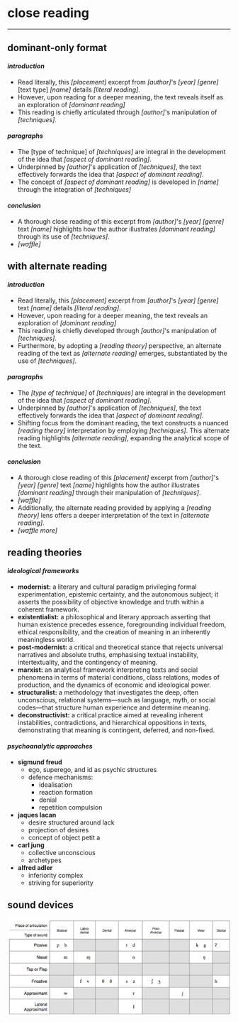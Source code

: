 # close reading

***

## **dominant-only format**

#### _introduction_

* Read literally, this _\[placement]_ excerpt from _\[author]_'s _\[year]_ _\[genre]_ \[text type] _\[name]_ details _\[literal reading]_.
* However, upon reading for a deeper meaning, the text reveals itself as an exploration of _\[dominant reading]_
* This reading is chiefly articulated through _\[author]_'s manipulation of _\[techniques]_.

#### _paragraphs_

* The \[type of technique] of _\[techniques]_ are integral in the development of the idea that _\[aspect of dominant reading]_.
* Underpinned by _\[author]_'s application of _\[techniques]_, the text effectively forwards the idea that _\[aspect of dominant reading]_.
* The concept of _\[aspect of dominant reading]_ is developed in _\[name]_ through the integration of _\[techniques]_

#### _conclusion_

* A thorough close reading of this excerpt from _\[author]_'s _\[year]_ _\[genre]_ text _\[name]_ highlights how the author illustrates _\[dominant reading]_ through its use of _\[techniques]_.
* _\[waffle]_

## **with alternate reading**

#### _introduction_

* Read literally, this _\[placement]_ excerpt from _\[author]_'s _\[year]_ _\[genre]_ text _\[name]_ details _\[literal reading]_.
* However, upon reading for a deeper meaning, the text reveals an exploration of _\[dominant reading]_
* This reading is chiefly developed through _\[author]_'s manipulation of _\[techniques]_.
* Furthermore, by adopting a _\[reading theory]_ perspective, an alternate reading of the text as _\[alternate reading]_ emerges, substantiated by the use of _\[techniques]_.

#### _paragraphs_

* The _\[type of technique]_ of _\[techniques]_ are integral in the development of the idea that _\[aspect of dominant reading]_.
* Underpinned by _\[author]_'s application of _\[techniques]_, the text effectively forwards the idea that _\[aspect of dominant reading]_.
* Shifting focus from the dominant reading, the text constructs a nuanced _\[reading theory]_ interpretation by employing _\[techniques]_. This alternate reading highlights _\[alternate reading]_, expanding the analytical scope of the text.

#### _conclusion_

* A thorough close reading of this _\[placement]_ excerpt from _\[author]_'s _\[year]_ _\[genre]_ text _\[name]_ highlights how the author illustrates _\[dominant reading]_ through their manipulation of _\[techniques]_.
* _\[waffle]_
* Additionally, the alternate reading provided by applying a _\[reading theory]_ lens offers a deeper interpretation of the text in _\[alternate reading]_.
* _\[waffle more]_

## **reading theories**

#### _ideological frameworks_

* **modernist:** a literary and cultural paradigm privileging formal experimentation, epistemic certainty, and the autonomous subject; it asserts the possibility of objective knowledge and truth within a coherent framework.
* **existentialist:** a philosophical and literary approach asserting that human existence precedes essence, foregrounding individual freedom, ethical responsibility, and the creation of meaning in an inherently meaningless world.
* **post-modernist:** a critical and theoretical stance that rejects universal narratives and absolute truths, emphasising textual instability, intertextuality, and the contingency of meaning.
* **marxist:** an analytical framework interpreting texts and social phenomena in terms of material conditions, class relations, modes of production, and the dynamics of economic and ideological power.
* **structuralist:** a methodology that investigates the deep, often unconscious, relational systems—such as language, myth, or social codes—that structure human experience and determine meaning.
* **deconstructivist:** a critical practice aimed at revealing inherent instabilities, contradictions, and hierarchical oppositions in texts, demonstrating that meaning is contingent, deferred, and non-fixed.

#### _psychoanalytic approaches_

* **sigmund freud**
  * ego, superego, and id as psychic structures
  * defence mechanisms:
    * idealisation
    * reaction formation
    * denial
    * repetition compulsion
* **jaques lacan**
  * desire structured around lack
  * projection of desires
  * concept of object petit a
* **carl jung**
  * collective unconscious
  * archetypes
* **alfred adler**
  * inferiority complex
  * striving for superiority

## **sound devices**

![](images/sounds.png)
